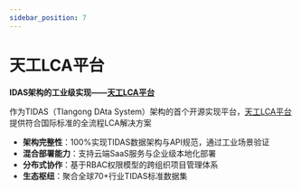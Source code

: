 ```yaml
---
sidebar_position: 7
---
```


# 天工LCA平台

**IDAS架构的工业级实现——[天工LCA平台](https://docs.tiangong.earth/)**

作为TIDAS（TIangong DAta System）架构的首个开源实现平台，[天工LCA平台](https://docs.tiangong.earth/)提供符合国际标准的全流程LCA解决方案

- **架构完整性**：100%实现TIDAS数据架构与API规范，通过工业场景验证
- **混合部署能力**：支持云端SaaS服务与企业级本地化部署
- **分布式协作**：基于RBAC权限模型的跨组织项目管理体系
- **生态枢纽**：聚合全球70+行业TIDAS标准数据集

